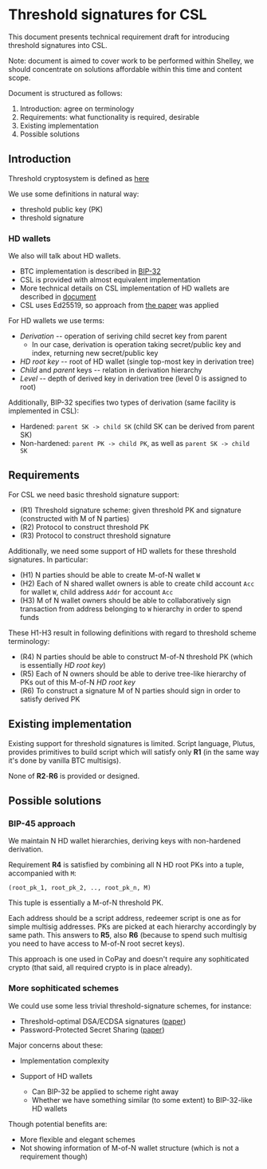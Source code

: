 # Threshold signatures for CSL

This document presents technical requirement draft for introducing threshold signatures into CSL.

Note: document is aimed to cover work to be performed within Shelley, we should concentrate on solutions affordable within this time and content scope.

Document is structured as follows:

1. Introduction: agree on terminology
2. Requirements: what functionality is required, desirable
3. Existing implementation
4. Possible solutions

## Introduction

Threshold cryptosystem is defined as [here](https://en.wikipedia.org/wiki/Threshold_cryptosystem)

We use some definitions in natural way:

 - threshold public key (PK)
 - threshold signature

### HD wallets

We also will talk about HD wallets.

 - BTC implementation is described in [BIP-32](https://github.com/bitcoin/bips/blob/master/bip-0032.mediawiki)
 - CSL is provided with almost equivalent implementation
 - More technical details on CSL implementation of HD wallets are described in [document](https://github.com/input-output-hk/cardano-sl/blob/master/docs/hd.md)
 - CSL uses Ed25519, so approach from [the paper](https://www.ietf.org/proceedings/interim-2017-cfrg-01/slides/slides-interim-2017-cfrg-01-sessa-bip32-ed25519-01.pdf) was applied

For HD wallets we use terms:
	
 - *Derivation* -- operation of seriving child secret key from parent
    * In our case, derivation is operation taking secret/public key and index, returning new secret/public key
 - *HD root key* -- root of HD wallet (single top-most key in derivation tree)
 - *Child* and *parent* keys -- relation in derivation hierarchy
 - *Level* -- depth of derived key in derivation tree (level 0 is assigned to root)

Additionally, BIP-32 specifies two types of derivation (same facility is implemented in CSL):

 - Hardened: `parent SK -> child SK` (child SK can be derived from parent SK)
 - Non-hardened: `parent PK -> child PK`, as well as `parent SK -> child SK`

## Requirements

For CSL we need basic threshold signature support:

 - (R1) Threshold signature scheme: given threshold PK and signature (constructed with M of N parties)
 - (R2) Protocol to construct threshold PK
 - (R3) Protocol to construct threshold signature

Additionally, we need some support of HD wallets for these threshold signatures. In particular:

 - (H1) N parties should be able to create M-of-N wallet `W` 
 - (H2) Each of N shared wallet owners is able to create child account `Acc` for wallet `W`, child address `Addr` for account `Acc`
 - (H3) M of N wallet owners should be able to collaboratively sign transaction from address belonging to `W` hierarchy in order to spend funds

These H1-H3 result in following definitions with regard to threshold scheme terminology:
	
 - (R4) N parties should be able to construct M-of-N threshold PK (which is essentially *HD root key*)
 - (R5) Each of N owners should be able to derive tree-like hierarchy of PKs out of this M-of-N *HD root key*
 - (R6) To construct a signature M of N parties should sign in order to satisfy derived PK

## Existing implementation

Existing support for threshold signatures is limited.
Script language, Plutus, provides primitives to build script which will satisfy only **R1** (in the same way it's done by vanilla BTC multisigs).

None of **R2**-**R6** is provided or designed.

## Possible solutions


### BIP-45 approach

We maintain N HD wallet hierarchies, deriving keys with non-hardened derivation.

Requirement **R4** is satisfied by combining all N HD root PKs into a tuple, accompanied with `M`:

```
(root_pk_1, root_pk_2, .., root_pk_n, M)
```

This tuple is essentially a M-of-N threshold PK.

Each address should be a script address, redeemer script is one as for simple multisig addresses. PKs are picked at each hierarchy accordingly by same path. This answers to **R5**, also **R6** (because to spend such multisig you need to have access to M-of-N root secret keys).

This approach is one used in CoPay and doesn't require any sophiticated crypto (that said, all required crypto is in place already).


### More sophiticated schemes

We could use some less trivial threshold-signature schemes, for instance:

* Threshold-optimal DSA/ECDSA signatures ([paper](https://eprint.iacr.org/2016/013))
* Password-Protected Secret Sharing ([paper](https://eprint.iacr.org/2016/144))

Major concerns about these:

* Implementation complexity
* Support of HD wallets

  - Can BIP-32 be applied to scheme right away
  - Whether we have something similar (to some extent) to BIP-32-like HD wallets

Though potential benefits are:

* More flexible and elegant schemes
* Not showing information of M-of-N wallet structure (which is not a requirement though)
